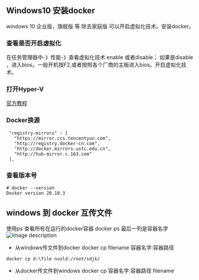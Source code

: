 ## Windows10 安装docker
windows 10 企业版，旗舰版 等 除去家庭版 可以开启虚拟化技术。安装docker。

### 查看是否开启虚拟化

在任务管理器中-》性能-》查看虚拟化技术 enable 或者disable；
如果是disable ，进入bios。一般开机按F2,或者按照各个厂商的主板进入bios。开启虚拟化技术。
### 打开Hyper-V
[官方教程](https://docs.microsoft.com/zh-cn/virtualization/hyper-v-on-windows/quick-start/enable-hyper-v)

### Docker换源

~~~shell
 "registry-mirrors" : [
   "https://mirror.ccs.tencentyun.com",
   "http://registry.docker-cn.com",
   "http://docker.mirrors.ustc.edu.cn",
   "http://hub-mirror.c.163.com"
 ],
~~~

### 查看版本号

~~~
# docker --version
Docker version 20.10.3
~~~

## windows 到 docker 互传文件
使用ps 查看所有在运行的docker容器
docker ps 
最后一列是容器名字
![Image description](https://images.gitee.com/uploads/images/2021/1120/193543_a63b16bf_7472878.png "截屏2021-11-20下午7.34.23.png")

- 从windows传文件到docker
docker cp filename 容器名字:容器路径 
~~~
docker cp d:\file nusld:/root/sdjk/
~~~
- 从docker传文件到windows
docker cp 容器名字:容器路径 filename 

